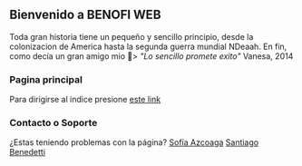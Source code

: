 ## Bienvenido a BENOFI WEB

Toda gran historia tiene un pequeño y sencillo principio, desde la colonizacion de America hasta la segunda guerra mundial NDeaah. 
En fin, como decía un gran amigo mio 
> *"Lo sencillo promete exito"* Vanesa, 2014 

### Pagina principal

Para dirigirse al indice presione [este link](https://sazcoaga.github.io/benofi/sitio)

### Contacto o Soporte

¿Estas teniendo problemas con la página? 
[Sofía Azcoaga](sazcoaga@est.frba.utn.edu.ar)
[Santiago Benedetti](sbenedetti@est.frba.utn.edu.at)

